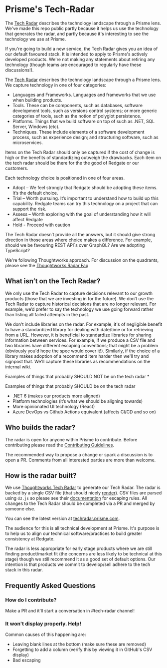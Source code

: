 # Prisme's Tech-Radar

The [Tech Radar](http://www.techradar.prisme.as) describes the technology landscape through a Prisme lens. We've made this repo public partly because it helps us use the technology that generates the radar, and partly because it's interesting to see the technology we use at Prisme.

If you're going to build a new service, the Tech Radar gives you an idea of our default favoured stack. It is intended to apply to Prisme's actively developed products. We're not making any statements about retiring any technology (though teams are encouraged to regularly have these discussions!).

The [Tech Radar](http://techradar.prisme.com) describes the technology landscape through a Prisme lens.  We capture technology in one of four categories:
* Languages and Frameworks. Languages and frameworks that we use when building products.
* Tools. These can be components, such as databases, software development tools, such as versions control systems; or more generic categories of tools, such as the notion of polyglot persistence.
* Platforms. Things that we build software on top of such as .NET, SQL Server, Windows (etc).
* Techniques. These include elements of a software development process, such as experience design; and structuring software, such as microservices.

Items on the Tech Radar should only be captured if the cost of change is high or the benefits of standardizing outweigh the drawbacks. Each item on the tech radar should be there for the the good of Redgate or our customers.

Each technology choice is positioned in one of four areas.
* Adopt – We feel strongly that Redgate should be adopting these items. It’s the default choice.
* Trial – Worth pursuing. It’s important to understand how to build up this capability. Redgate teams can try this technology on a project that can support the risk.
* Assess – Worth exploring with the goal of understanding how it will affect Redgate
* Hold - Proceed with caution

The Tech Radar doesn’t provide all the answers, but it should give strong direction in those areas where choice makes a difference. For example, should we be favouring REST API´s over GraphQL? Are we adopting TypeScript? 

We're following Thoughtworks approach. For discussion on the quadrants, please see the [Thoughtworks Radar Faq](https://www.thoughtworks.com/radar/faq)

## What isn’t on the Tech Radar?
We only use the Tech Radar to capture decisions relevant to our growth products (those that we are investing in for the future). We don’t use the Tech Radar to capture historical decisions that are no longer relevant. For example, we’d prefer to say the technology we use going forward rather than listing all failed attempts in the past.

We don't include libraries on the radar. For example, it's of negligible benefit to have a standardized library for dealing with date/time or for retrieving from a URL. However, it is beneficial to standardize libraries for sharing information between services. For example, if we produce a CSV file and two libraries have different escaping conventions; that might be a problem (obviously you'd hope the spec would cover it!). Similarly, if the choice of a library makes adoption of a recommend item harder then we'll try and signpost that. We'll capture these libraries as recommendations on the internal wiki.

Examples of things that probably SHOULD NOT be on the tech radar
* 

Examples of things that probably SHOULD be on the tech radar
* .NET 6 (makes our products more aligned)
* Platform technologies (it’s what we should be aligning towards)
* More opinionated UI technology (React)
* Azure DevOps vs Github Actions equivalent (affects CI/CD and so on)

## Who builds the radar?

The radar is open for anyone within Prisme to contribute. Before contributing please read the [Contributing Guidelines](.github/CONTRIBUTING.md).

The recommended way to propose a change or spark a discussion is to open a PR. Comments from all interested parties are more than welcome.

## How is the radar built?

We use [Thoughtworks Tech Radar](https://radar.thoughtworks.com/) to generate our Tech Radar. The radar is backed by a single CSV file (that should nicely [render](https://help.github.com/articles/rendering-csv-and-tsv-data/)). CSV files are parsed using `d3.js` so please see their [documentation](https://d3-wiki.readthedocs.io/zh_CN/latest/CSV) for escaping rules. All changes to the Tech Radar should be completed via a PR and merged by someone else.

You can see the latest version at [techradar.prisme.com](http://techradar.prisme.com).

The audience for this is all technical development at Prisme. It's purpose is to help us to align our technical software/practices to build greater consistency at Redgate. 

The radar is less appropriate for early stage products where we are still finding product/market fit (the concerns are less likely to be technical at this stage) though we still recommend it as a good set of default options. Our intention is that products we commit to develop/sell adhere to the tech stack in this radar.

## Frequently Asked Questions

### How do I contribute?
Make a PR and it'll start a conversation in #tech-radar channel!

### It won't display properly. Help!

Common causes of this happening are:
* Leaving blank lines at the bottom (make sure these are removed)
* Forgetting to add a column (verify this by viewing it in GitHub's CSV display)
* Bad escaping
